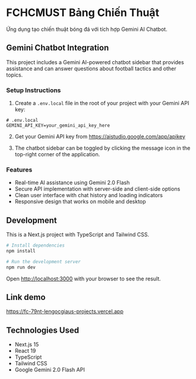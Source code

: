 # FCHCMUST Bảng Chiến Thuật

Ứng dụng tạo chiến thuật bóng đá với tích hợp Gemini AI Chatbot.

## Gemini Chatbot Integration

This project includes a Gemini AI-powered chatbot sidebar that provides assistance and can answer questions about football tactics and other topics.

### Setup Instructions

1. Create a `.env.local` file in the root of your project with your Gemini API key:

```
# .env.local
GEMINI_API_KEY=your_gemini_api_key_here
```

2. Get your Gemini API key from https://aistudio.google.com/app/apikey

3. The chatbot sidebar can be toggled by clicking the message icon in the top-right corner of the application.

### Features

- Real-time AI assistance using Gemini 2.0 Flash
- Secure API implementation with server-side and client-side options
- Clean user interface with chat history and loading indicators
- Responsive design that works on mobile and desktop

## Development

This is a Next.js project with TypeScript and Tailwind CSS.

```bash
# Install dependencies
npm install

# Run the development server
npm run dev
```

Open [http://localhost:3000](http://localhost:3000) with your browser to see the result.

## Link demo
https://fc-79nt-lengocgiaus-projects.vercel.app

## Technologies Used

- Next.js 15
- React 19
- TypeScript
- Tailwind CSS
- Google Gemini 2.0 Flash API 

